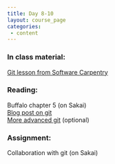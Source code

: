 ```yaml
---
title: Day 8-10
layout: course_page
categories:
 - content
---
```


### In class material: 
[Git lesson from Software Carpentry](http://swcarpentry.github.io/git-novice/)

### Reading:

Buffalo chapter 5 (on Sakai)  
[Blog post on git](https://suzan.rbind.io/2018/03/reflections-4-months-of-github/)  
[More advanced git](https://github.com/GitInPractice/GitInPractice) (optional)  

### Assignment:

Collaboration with git (on Sakai)
